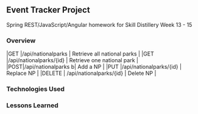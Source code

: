 ## Event Tracker Project

Spring REST/JavaScript/Angular homework for Skill Distillery Week 13 - 15

### Overview

|GET |/api/nationalparks | Retrieve all national parks |
|GET |/api/nationalparks/{id} | Retrieve one national park |
|POST|/api/nationalparks b| Add a NP |
|PUT |/api/nationalparks/{id} | Replace NP |
|DELETE | /api/nationalparks/{id} | Delete NP |

### Technologies Used


### Lessons Learned

